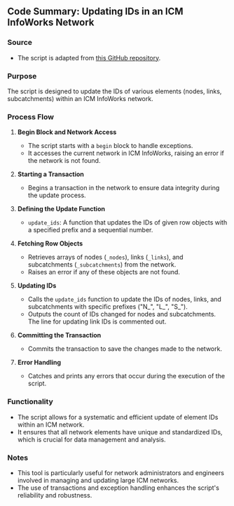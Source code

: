 ## Code Summary: Updating IDs in an ICM InfoWorks Network

### Source
- The script is adapted from [this GitHub repository](https://github.com/chaitanyalakeshri/ruby_scripts).

### Purpose
The script is designed to update the IDs of various elements (nodes, links, subcatchments) within an ICM InfoWorks network.

### Process Flow

1. **Begin Block and Network Access**
   - The script starts with a `begin` block to handle exceptions.
   - It accesses the current network in ICM InfoWorks, raising an error if the network is not found.

2. **Starting a Transaction**
   - Begins a transaction in the network to ensure data integrity during the update process.

3. **Defining the Update Function**
   - `update_ids`: A function that updates the IDs of given row objects with a specified prefix and a sequential number.

4. **Fetching Row Objects**
   - Retrieves arrays of nodes (`_nodes`), links (`_links`), and subcatchments (`_subcatchments`) from the network.
   - Raises an error if any of these objects are not found.

5. **Updating IDs**
   - Calls the `update_ids` function to update the IDs of nodes, links, and subcatchments with specific prefixes ("N_", "L_", "S_").
   - Outputs the count of IDs changed for nodes and subcatchments. The line for updating link IDs is commented out.

6. **Committing the Transaction**
   - Commits the transaction to save the changes made to the network.

7. **Error Handling**
   - Catches and prints any errors that occur during the execution of the script.

### Functionality
- The script allows for a systematic and efficient update of element IDs within an ICM network.
- It ensures that all network elements have unique and standardized IDs, which is crucial for data management and analysis.

### Notes
- This tool is particularly useful for network administrators and engineers involved in managing and updating large ICM networks.
- The use of transactions and exception handling enhances the script's reliability and robustness.
